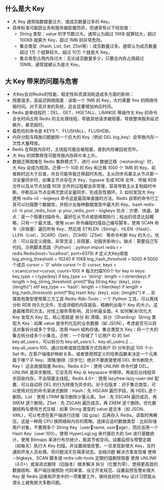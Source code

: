 
## 什么是大 Key
- 大 Key 通常指数据量过大、或成员数量过多的 Key。
- 具体标准可能因业务和服务器配置而异，但通常有以下经验值：
  - String 类型：value 的字节数过大。通常认为超过 10KB 就算较大，超过 100KB 就算大 Key，超过 1MB 则非常危险。
  - 集合类型（Hash, List, Set, ZSet等）：成员数量过多。通常认为成员数量超过 1万 个就算较大，超过 10万 个就是大 Key。
  - 集合类型占用内存过大：无论成员数量多少，只要总内存占用超过 10MB，通常就被认为是大 Key。
## 大 Key 带来的问题与危害
- 大Key会对Redis的性能、稳定性和资源消耗造成多方面的影响：
- 阻塞请求，高延迟网络阻塞：读取一个 1MB 的 Key，大约需要 1ms 的网络传输时间。对于高并发的系统，这会显著增加响应时间。
- Redis 是单线程的：DEL、GET、HGETALL、LRANGE 等操作大 Key 的命令会长时间占用 Redis 的主处理线程，导致其他请求被阻塞，导致整体服务延迟飙升，甚至超时。
- 最危险的命令是 KEYS *、FLUSHALL、FLUSHDB。
- 内存分配与释放问题删除一个巨大的 Key（例如 DEL big_key）会导致内存一次性大量释放。
- Redis 在释放内存时，主线程可能会被阻塞，直到内存被回收完毕。
- 大 Key 的频繁修改可能导致内存碎片率上升。
- 数据迁移困难在 Redis 集群模式下，进行 slot 数据迁移（resharding）时，大 Key 会成为瓶颈。迁移一个 1GB 的 Key 和迁移 1000 个 1MB 的 Key，前者耗时远大于后者，并且可能导致迁移超时失败。主从同步风暴主从节点第一次全量同步时，如果主节点存在大 Key，bgsave 生成 RDB 文件、传输 RDB 文件以及从节点加载 RDB 文件的过程都会非常慢，容易导致主从复制超时中断。中断后从节点会再次尝试全量同步，形成恶性循环。3. 如何发现大 Key 使用 redis-cli --bigkeys 命令这是最简单直接的方法。Redis 自带的命令行工具可以扫描整个数据库，并统计出每种数据类型中最大的 Key。bash redis-cli -h your_redis_host -p your_redis_port --bigkeys 优点：方便、快速。缺点：是一个阻塞扫描命令，最好在从节点或低峰期执行；给出的信息比较概略，只有一个最大值。使用 scan 命令编程扫描自己编写脚本，使用 SCAN 命令（非阻塞）遍历所有 Key，然后用 STRLEN（String）、HLEN（Hash）、LLEN（List）、SCARD（Set）、ZCARD（ZSet） 等命令判断 Key 的大小。优点：可以自定义阈值，非常灵活；非阻塞，对服务影响小。缺点：需要自己写代码。示例脚本思路（Python）：python import redis r = redis.Redis(host='localhost', port=6379) # 定义大Key阈值 big_string_threshold = 10240 # 10KB big_hash_threshold = 5000 # 5000个成员 cursor = '0' while cursor != 0: cursor, keys = r.scan(cursor=cursor, count=100) # 每次扫描100个 for key in keys: key_type = r.type(key) if key_type == 'string': length = r.strlen(key) if length > big_string_threshold: print(f"Big String Key: {key}, size: {length}") elif key_type == 'hash': length = r.hlen(key) if length > big_hash_threshold: print(f"Big Hash Key: {key}, size: {length}") # ... 处理其他类型使用第三方工具 Redis-Rdb-Tools：一个 Python 工具，可以离线分析 RDB 持久化文件，生成详细的内存报告，精确列出每个 Key 的大小。这是最推荐的方法，对线上服务零影响，且分析最全面。4. 如何解决/优化大 Key 发现大 Key 后，核心思路是 拆分 和 清理。拆分（Sharding）String 类型大 Key：如果 value 是序列化后的业务数据（如 JSON），考虑是否可以将该对象拆分成多个字段，改用 Hash 结构存储。集合类型大 Key：将一个大的集合拆分成多个小集合。示例：一个存储了 1 亿用户 ID 的 Set key:all_users，可以拆分为 key:all_users:1、key:all_users:2 ... key:all_users:100，通过哈希或按范围等方式将用户 ID 分布到这 100 个小 Set 中。在客户端维护映射关系，或者使用预定义的哈希函数来决定一个元素属于哪个子 Key。清理/删除（异步化）绝对不要直接使用 DEL 命令删除大 Key！ 这会直接阻塞 Redis。Redis 4.0+：使用 UNLINK 命令代替 DEL。UNLINK 是异步删除，它会先将 Key 从 keyspace 中移除，再由后台线程异步回收内存，不会阻塞主线程。Redis 4.0+：使用 lazyfree-lazy-user-del 配置，可以自动将 DEL 的行为转换为异步的。对于旧版本：对于集合类型，可以使用对应的命令渐进式删除：Hash：先 HSCAN 遍历字段，再 HDEL 逐个删除。List：使用 LTRIM 每次删除少量元素。Set：先 SSCAN 遍历成员，再 SREM 逐个删除。ZSet：先 ZSCAN 遍历成员，再 ZREM 逐个删除。优化数据结构与使用方式压缩：如果 String 类型的 value 是文本（如 JSON、XML），可以考虑在客户端进行压缩（如 gzip）后再存入 Redis，读取时再解压。这是一种用 CPU 换网络和内存的策略。选择合适的数据类型：比如存储用户对象，不要用多个 String Key（user:100:name, user:100:age），而应该用一个 Hash Key（user:100）。使用 HyperLogLog 来代替巨大的 Set 进行基数统计。使用 Bitmaps 来进行布尔统计，极其节省空间。设置监控与预警定期（如每天）执行大 Key 扫描，并设置阈值告警。一旦发现新增大 Key，及时通知开发人员处理，将问题消灭在萌芽状态。总结问题 解决方案发现难 使用 --bigkeys、SCAN 脚本或 redis-rdb-tools 定期扫描删除阻塞 使用 UNLINK（4.0+）或渐进式删除（旧版本）根本解决 拆分（化整为零）、使用更高效的数据结构、客户端压缩预防 代码审查、设立开发规范、设置监控告警处理大 Key 是 Redis 运维和开发中的一项重要工作，保持良好的 Key 设计习惯能从源头上避免绝大多数问题。